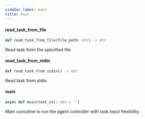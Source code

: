```yaml
---
sidebar_label: main
title: main
---
```


#### read\_task\_from\_file

```python
def read_task_from_file(file_path: str) -> str
```

Read task from the specified file.

#### read\_task\_from\_stdin

```python
def read_task_from_stdin() -> str
```

Read task from stdin.

#### main

```python
async def main(task_str: str = '')
```

Main coroutine to run the agent controller with task input flexibility.

